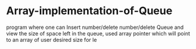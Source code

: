 # Array-implementation-of-Queue
program where one can Insert number/delete number/delete Queue and view the size of space left in the queue, used array pointer which will point to an array of user desired size for le
